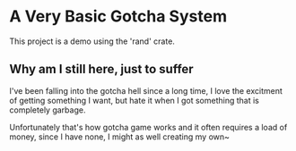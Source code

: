 # A Very Basic Gotcha System

This project is a demo using the 'rand' crate.

## Why am I still here, just to suffer

I've been falling into the gotcha hell since a long time, 
I love the excitment of getting something I want, but hate it when I got something that is completely garbage.

Unfortunately that's how gotcha game works and it often requires a load of money, 
since I have none, I might as well creating my own~
